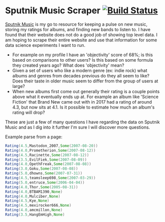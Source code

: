 # Sputnik Music Scraper [![Build Status](https://travis-ci.org/gardncl/scala-sputnik-scraper.svg?branch=master)](https://travis-ci.org/gardncl/scala-sputnik-scraper)

[Sputnik Music] is my go to resource for keeping a pulse on new music, storing my ratings for albums, and finding new bands to listen to. I have found that their website does not do a good job of showing top level data. I am hoping to scrape their entire website and use that information for some data science experiments I want to run.

 * For example on my profile I have an 'objectivity' score of 68%; is this based on comparisons to other users? Is this based on some formula they created years ago? What does 'objectivity' mean?
 * Given a set of users who like a modern genre (ex: indie rock) what albums and genres from decades previous do they all seem to like? Does their taste in older music seem to differ from the group of users at large?
 * When new albums first come out generally their rating is a couple points above what it eventually ends up at. For example an album like 'Science Fiction' that Brand New came out with in 2017 had a rating of around 4.3, but now sits at 4.1. Is it possible to estimate how much an album's rating will drop?

 These are just a few of many questions I have regarding the data on Sputnik Music and as I dig into it further I'm sure I will discover more questions.

Example parse from a page:
```scala
Rating(4.5,Mastodon_2007,Some(2007-08-20))
Rating(4.0,Prometherion,Some(2007-08-12))
Rating(4.5,Racinette,Some(2007-08-12))
Rating(3.5,EvilFiek,Some(2007-08-09))
Rating(4.0,OpethFreak,Some(2007-08-08))
Rating(3.0,Goku,Some(2007-08-08))
Rating(5.0,dhowns,Some(2007-07-31))
Rating(4.5,teamsleep698,Some(2007-03-29))
Rating(5.0,entruce,Some(2006-04-04))
Rating(4.0,Thor,Some(2005-08-31))
Rating(4.0,BTBAM1390,None)
Rating(4.0,Mulciber,None)
Rating(4.5,Kye,None)
Rating(4.5,mexirocker666,None)
Rating(4.0,amcmillon,None)
Rating(3.5,HangEmHigh,None)
```

[Sputnik Music]:https://www.sputnikmusic.com/
[my profile]:https://www.sputnikmusic.com/user/gardncl
